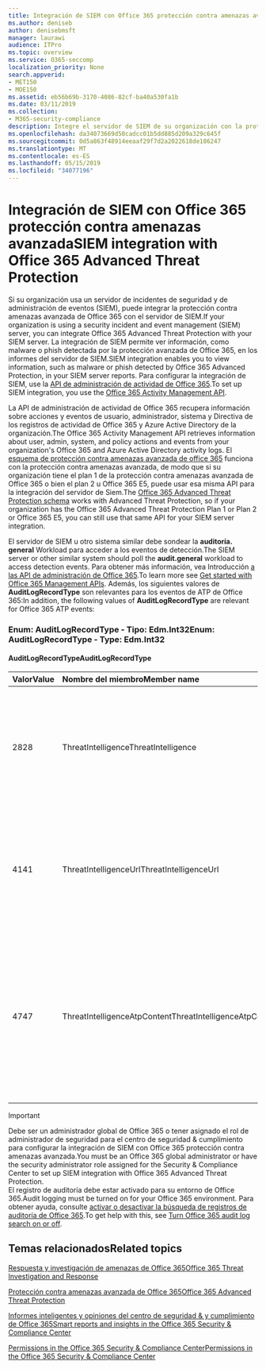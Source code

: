```yaml
---
title: Integración de SIEM con Office 365 protección contra amenazas avanzada
ms.author: deniseb
author: denisebmsft
manager: laurawi
audience: ITPro
ms.topic: overview
ms.service: O365-seccomp
localization_priority: None
search.appverid:
- MET150
- MOE150
ms.assetid: eb56b69b-3170-4086-82cf-ba40a530fa1b
ms.date: 03/11/2019
ms.collection:
- M365-security-compliance
description: Integre el servidor de SIEM de su organización con la protección contra amenazas avanzada de Office 365 y eventos de amenazas relacionados en la API de administración de actividad de Office 365.
ms.openlocfilehash: da34073669d50cadcc01b5dd885d209a329c645f
ms.sourcegitcommit: 0d5a863f48914eeaaf29f7d2a2022618de186247
ms.translationtype: MT
ms.contentlocale: es-ES
ms.lasthandoff: 05/15/2019
ms.locfileid: "34077196"
---
```

# <a name="siem-integration-with-office-365-advanced-threat-protection"></a><span data-ttu-id="79cf1-103">Integración de SIEM con Office 365 protección contra amenazas avanzada</span><span class="sxs-lookup"><span data-stu-id="79cf1-103">SIEM integration with Office 365 Advanced Threat Protection</span></span>

<span data-ttu-id="79cf1-104">Si su organización usa un servidor de incidentes de seguridad y de administración de eventos (SIEM), puede integrar la protección contra amenazas avanzada de Office 365 con el servidor de SIEM.</span><span class="sxs-lookup"><span data-stu-id="79cf1-104">If your organization is using a security incident and event management (SIEM) server, you can integrate Office 365 Advanced Threat Protection with your SIEM server.</span></span> <span data-ttu-id="79cf1-105">La integración de SIEM permite ver información, como malware o phish detectada por la protección avanzada de Office 365, en los informes del servidor de SIEM.</span><span class="sxs-lookup"><span data-stu-id="79cf1-105">SIEM integration enables you to view information, such as malware or phish detected by Office 365 Advanced Protection, in your SIEM server reports.</span></span> <span data-ttu-id="79cf1-106">Para configurar la integración de SIEM, use la [API de administración de actividad de Office 365](https://docs.microsoft.com/office/office-365-management-api/office-365-management-activity-api-reference).</span><span class="sxs-lookup"><span data-stu-id="79cf1-106">To set up SIEM integration, you use the [Office 365 Activity Management API](https://docs.microsoft.com/office/office-365-management-api/office-365-management-activity-api-reference).</span></span> 

<span data-ttu-id="79cf1-107">La API de administración de actividad de Office 365 recupera información sobre acciones y eventos de usuario, administrador, sistema y Directiva de los registros de actividad de Office 365 y Azure Active Directory de la organización.</span><span class="sxs-lookup"><span data-stu-id="79cf1-107">The Office 365 Activity Management API retrieves information about user, admin, system, and policy actions and events from your organization's Office 365 and Azure Active Directory activity logs.</span></span> <span data-ttu-id="79cf1-108">El [esquema de protección contra amenazas avanzada de office 365](https://docs.microsoft.com/office/office-365-management-api/office-365-management-activity-api-schema#office-365-advanced-threat-protection-and-threat-intelligence-schema) funciona con la protección contra amenazas avanzada, de modo que si su organización tiene el plan 1 de la protección contra amenazas avanzada de Office 365 o bien el plan 2 u Office 365 E5, puede usar esa misma API para la integración del servidor de Siem.</span><span class="sxs-lookup"><span data-stu-id="79cf1-108">The [Office 365 Advanced Threat Protection schema](https://docs.microsoft.com/office/office-365-management-api/office-365-management-activity-api-schema#office-365-advanced-threat-protection-and-threat-intelligence-schema) works with Advanced Threat Protection, so if your organization has the Office 365 Advanced Threat Protection Plan 1 or Plan 2 or Office 365 E5, you can still use that same API for your SIEM server integration.</span></span> 

<span data-ttu-id="79cf1-109">El servidor de SIEM u otro sistema similar debe sondear la **auditoría. general** Workload para acceder a los eventos de detección.</span><span class="sxs-lookup"><span data-stu-id="79cf1-109">The SIEM server or other similar system should poll the **audit.general** workload to access detection events.</span></span> <span data-ttu-id="79cf1-110">Para obtener más información, vea Introducción [a las API de administración de Office 365](https://docs.microsoft.com/office/office-365-management-api/get-started-with-office-365-management-apis).</span><span class="sxs-lookup"><span data-stu-id="79cf1-110">To learn more see [Get started with Office 365 Management APIs](https://docs.microsoft.com/office/office-365-management-api/get-started-with-office-365-management-apis).</span></span> <span data-ttu-id="79cf1-111">Además, los siguientes valores de **AuditLogRecordType** son relevantes para los eventos de ATP de Office 365:</span><span class="sxs-lookup"><span data-stu-id="79cf1-111">In addition, the following values of **AuditLogRecordType** are relevant for Office 365 ATP events:</span></span>

### <a name="enum-auditlogrecordtype---type-edmint32"></a><span data-ttu-id="79cf1-112">Enum: AuditLogRecordType - Tipo: Edm.Int32</span><span class="sxs-lookup"><span data-stu-id="79cf1-112">Enum: AuditLogRecordType - Type: Edm.Int32</span></span>

#### <a name="auditlogrecordtype"></a><span data-ttu-id="79cf1-113">AuditLogRecordType</span><span class="sxs-lookup"><span data-stu-id="79cf1-113">AuditLogRecordType</span></span>

|<span data-ttu-id="79cf1-114">Valor</span><span class="sxs-lookup"><span data-stu-id="79cf1-114">Value</span></span>|<span data-ttu-id="79cf1-115">Nombre del miembro</span><span class="sxs-lookup"><span data-stu-id="79cf1-115">Member name</span></span>|<span data-ttu-id="79cf1-116">Descripción</span><span class="sxs-lookup"><span data-stu-id="79cf1-116">Description</span></span>|
|:-----|:-----|:-----|
|<span data-ttu-id="79cf1-117">28</span><span class="sxs-lookup"><span data-stu-id="79cf1-117">28</span></span>|<span data-ttu-id="79cf1-118">ThreatIntelligence</span><span class="sxs-lookup"><span data-stu-id="79cf1-118">ThreatIntelligence</span></span>|<span data-ttu-id="79cf1-119">Eventos de suplantación de identidad y malware de Exchange Online Protection y Protección contra amenazas avanzada de Office 365.</span><span class="sxs-lookup"><span data-stu-id="79cf1-119">Phishing and malware events from Exchange Online Protection and Office 365 Advanced Threat Protection.</span></span>|
|<span data-ttu-id="79cf1-120">41</span><span class="sxs-lookup"><span data-stu-id="79cf1-120">41</span></span>|<span data-ttu-id="79cf1-121">ThreatIntelligenceUrl</span><span class="sxs-lookup"><span data-stu-id="79cf1-121">ThreatIntelligenceUrl</span></span>|<span data-ttu-id="79cf1-122">Vínculos seguros ATP tiempo de bloqueo y bloqueo de eventos de invalidación de la protección contra amenazas avanzada de Office 365.</span><span class="sxs-lookup"><span data-stu-id="79cf1-122">ATP Safe Links time-of-block and block override events from Office 365 Advanced Threat Protection.</span></span>|
|<span data-ttu-id="79cf1-123">47</span><span class="sxs-lookup"><span data-stu-id="79cf1-123">47</span></span>|<span data-ttu-id="79cf1-124">ThreatIntelligenceAtpContent</span><span class="sxs-lookup"><span data-stu-id="79cf1-124">ThreatIntelligenceAtpContent</span></span>|<span data-ttu-id="79cf1-125">Eventos de suplantación de identidad y malware para archivos en SharePoint Online, OneDrive para la empresa y Microsoft Teams de la protección contra amenazas avanzada de Office 365.</span><span class="sxs-lookup"><span data-stu-id="79cf1-125">Phishing and malware events for files in SharePoint Online, OneDrive for Business, and Microsoft Teams from Office 365 Advanced Threat Protection.</span></span>|

> [!IMPORTANT]
> <span data-ttu-id="79cf1-126">Debe ser un administrador global de Office 365 o tener asignado el rol de administrador de seguridad para el centro de seguridad & cumplimiento para configurar la integración de SIEM con Office 365 protección contra amenazas avanzada.</span><span class="sxs-lookup"><span data-stu-id="79cf1-126">You must be an Office 365 global administrator or have the security administrator role assigned for the Security & Compliance Center to set up SIEM integration with Office 365 Advanced Threat Protection.</span></span><br/><span data-ttu-id="79cf1-127">El registro de auditoría debe estar activado para su entorno de Office 365.</span><span class="sxs-lookup"><span data-stu-id="79cf1-127">Audit logging must be turned on for your Office 365 environment.</span></span> <span data-ttu-id="79cf1-128">Para obtener ayuda, consulte [activar o desactivar la búsqueda de registros de auditoría de Office 365](turn-audit-log-search-on-or-off.md).</span><span class="sxs-lookup"><span data-stu-id="79cf1-128">To get help with this, see [Turn Office 365 audit log search on or off](turn-audit-log-search-on-or-off.md).</span></span>

## <a name="related-topics"></a><span data-ttu-id="79cf1-129">Temas relacionados</span><span class="sxs-lookup"><span data-stu-id="79cf1-129">Related topics</span></span>

[<span data-ttu-id="79cf1-130">Respuesta y investigación de amenazas de Office 365</span><span class="sxs-lookup"><span data-stu-id="79cf1-130">Office 365 Threat Investigation and Response</span></span>](office-365-ti.md)

[<span data-ttu-id="79cf1-131">Protección contra amenazas avanzada de Office 365</span><span class="sxs-lookup"><span data-stu-id="79cf1-131">Office 365 Advanced Threat Protection</span></span>](office-365-atp.md)

[<span data-ttu-id="79cf1-132">Informes inteligentes y opiniones del centro de seguridad &amp; y cumplimiento de Office 365</span><span class="sxs-lookup"><span data-stu-id="79cf1-132">Smart reports and insights in the Office 365 Security &amp; Compliance Center</span></span>](reports-and-insights-in-security-and-compliance.md)
  
[<span data-ttu-id="79cf1-133">Permissions in the Office 365 Security &amp; Compliance Center</span><span class="sxs-lookup"><span data-stu-id="79cf1-133">Permissions in the Office 365 Security &amp; Compliance Center</span></span>](permissions-in-the-security-and-compliance-center.md)
  
